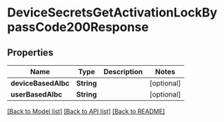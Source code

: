 # DeviceSecretsGetActivationLockBypassCode200Response

## Properties
Name | Type | Description | Notes
------------ | ------------- | ------------- | -------------
**deviceBasedAlbc** | **String** |  | [optional] 
**userBasedAlbc** | **String** |  | [optional] 

[[Back to Model list]](../README.md#documentation-for-models) [[Back to API list]](../README.md#documentation-for-api-endpoints) [[Back to README]](../README.md)


